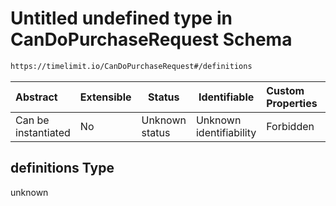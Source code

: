 # Untitled undefined type in CanDoPurchaseRequest Schema

```txt
https://timelimit.io/CanDoPurchaseRequest#/definitions
```




| Abstract            | Extensible | Status         | Identifiable            | Custom Properties | Additional Properties | Access Restrictions | Defined In                                                                                    |
| :------------------ | ---------- | -------------- | ----------------------- | :---------------- | --------------------- | ------------------- | --------------------------------------------------------------------------------------------- |
| Can be instantiated | No         | Unknown status | Unknown identifiability | Forbidden         | Allowed               | none                | [CanDoPurchaseRequest.schema.json\*](CanDoPurchaseRequest.schema.json "open original schema") |

## definitions Type

unknown
